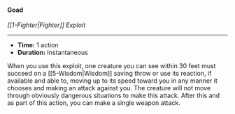 #### Goad
*[[1-Fighter|Fighter]] Exploit*
___
- **Time:** 1 action
- **Duration:** Instantaneous

When you use this exploit, one creature you can see within 30 feet must succeed on a [[5-Wisdom|Wisdom]] saving throw or use its reaction, if available and able to, moving up to its speed toward you in any manner it chooses and making an attack against you. The creature will not move through obviously dangerous situations to make this attack.
After this and as part of this action, you can make a single weapon attack.
